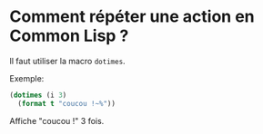 # Comment répéter une action en Common Lisp ?

Il faut utiliser la macro `dotimes`.

Exemple:
```lisp
(dotimes (i 3)
  (format t "coucou !~%"))
```
Affiche "coucou !" 3 fois.
